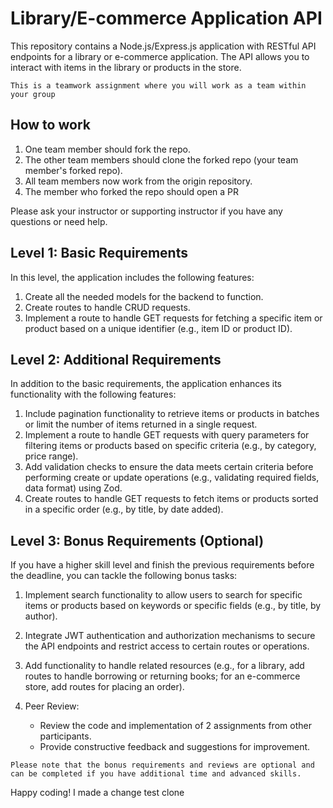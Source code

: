# Library/E-commerce Application API

This repository contains a Node.js/Express.js application with RESTful API endpoints for a library or e-commerce application. The API allows you to interact with items in the library or products in the store.

`This is a teamwork assignment where you will work as a team within your group`
## How to work
1. One team member should fork the repo.
2. The other team members should clone the forked repo (your team member's forked repo).
3. All team members now work from the origin repository.
4. The member who forked the repo should open a PR 

Please ask your instructor or supporting instructor if you have any questions or need help.

## Level 1: Basic Requirements

In this level, the application includes the following features:

1. Create all the needed models for the backend to function.
2. Create routes to handle CRUD requests.
3. Implement a route to handle GET requests for fetching a specific item or product based on a unique identifier (e.g., item ID or product ID).

## Level 2: Additional Requirements

In addition to the basic requirements, the application enhances its functionality with the following features:

1. Include pagination functionality to retrieve items or products in batches or limit the number of items returned in a single request.
2. Implement a route to handle GET requests with query parameters for filtering items or products based on specific criteria (e.g., by category, price range).
3. Add validation checks to ensure the data meets certain criteria before performing create or update operations (e.g., validating required fields, data format) using Zod.
4. Create routes to handle GET requests to fetch items or products sorted in a specific order (e.g., by title, by date added).

## Level 3: Bonus Requirements (Optional)

If you have a higher skill level and finish the previous requirements before the deadline, you can tackle the following bonus tasks:

1. Implement search functionality to allow users to search for specific items or products based on keywords or specific fields (e.g., by title, by author).
2. Integrate JWT authentication and authorization mechanisms to secure the API endpoints and restrict access to certain routes or operations.
3. Add functionality to handle related resources (e.g., for a library, add routes to handle borrowing or returning books; for an e-commerce store, add routes for placing an order).

4. Peer Review:
   - Review the code and implementation of 2 assignments from other participants.
   - Provide constructive feedback and suggestions for improvement.

`Please note that the bonus requirements and reviews are optional and can be completed if you have additional time and advanced skills.`

Happy coding!
I made a change
test clone
